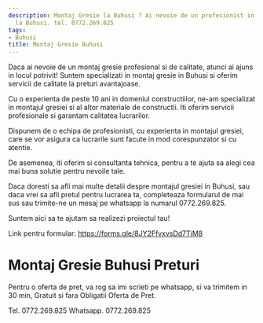 ```yaml
---
description: Montaj Gresie la Buhusi ? Ai nevoie de un profesionist in Montaj Gresie
  la Buhusi. tel. 0772.269.825
tags:
- Buhusi
title: Montaj Gresie Buhusi
---
```



Daca ai nevoie de un montaj gresie profesional si de calitate, atunci ai ajuns in locul potrivit! Suntem specializati in montaj gresie in Buhusi si oferim servicii de calitate la preturi avantajoase. 

Cu o experienta de peste 10 ani in domeniul constructiilor, ne-am specializat in montajul gresiei si al altor materiale de constructii. Iti oferim servicii profesionale si garantam calitatea lucrarilor. 

Dispunem de o echipa de profesionisti, cu experienta in montajul gresiei, care se vor asigura ca lucrarile sunt facute in mod corespunzator si cu atentie. 

De asemenea, iti oferim si consultanta tehnica, pentru a te ajuta sa alegi cea mai buna solutie pentru nevoile tale. 

Daca doresti sa afli mai multe detalii despre montajul gresiei in Buhusi, sau daca vrei sa afli pretul pentru lucrarea ta, completeaza formularul de mai sus sau trimite-ne un mesaj pe whatsapp la numarul 0772.269.825. 

Suntem aici sa te ajutam sa realizezi proiectul tau! 

Link pentru formular: https://forms.gle/8JY2FfvxvsDd7TjM8

# Montaj Gresie Buhusi Preturi
Pentru o oferta de pret, va rog sa imi scrieti pe whatsapp, si va trimitem in 30 min, Gratuit si fara Obligatii Oferta de Pret.

Tel. 0772.269.825
Whatsapp. 0772.269.825